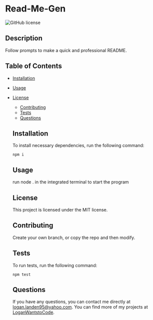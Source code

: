 # Read-Me-Gen
  ![GitHub license](https://img.shields.io/badge/license-MIT-blue.svg)
  ## Description
  Follow prompts to make a quick and professional README.
  ## Table of Contents 
  * [Installation](#installation)
  * [Usage](#usage)
  
* [License](#license)

  * [Contributing](#contributing)
  * [Tests](#tests)
  * [Questions](#questions)
  ## Installation
  To install necessary dependencies, run the following command:
  ```
  npm i
  ```
  ## Usage
  run node . in the integrated terminal to start the program
  ## License
  This project is licensed under the MIT license.
    
  ## Contributing
  Create your own branch, or copy the repo and then modify.
  ## Tests
  To run tests, run the following command:
  ```
  npm test
  ```
  ## Questions
  If you have any questions, you can contact me directly at logan.landen95@yahoo.com. You can find more of my projects at [LoganWantstoCode](https://github.com/LoganWantstoCode/).
  